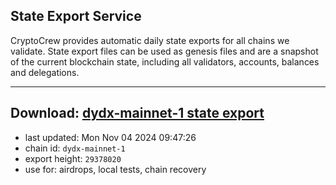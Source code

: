 ## State Export Service
CryptoCrew provides automatic daily state exports for all chains we validate. State export files can be used as genesis files and are a snapshot of the current blockchain state, including all validators, accounts, balances and delegations.

---
**Download: [dydx-mainnet-1 state export](https://dl-tyo.ccvalidators.com/SERVICE/dydx/dydx-mainnet-1_export_29378020.json)**
---

- last updated: Mon Nov 04 2024 09:47:26
- chain id: `dydx-mainnet-1`
- export height: `29378020`
- use for: airdrops, local tests, chain recovery
